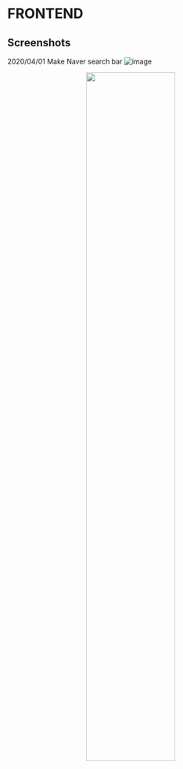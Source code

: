 # FRONTEND

Screenshots
---
2020/04/01 Make Naver search bar
![image](https://user-images.githubusercontent.com/59616862/78132746-40b88500-7458-11ea-929a-178b792a7ecf.png)

<center><img src="https://user-images.githubusercontent.com/59616862/78134728-89be0880-745b-11ea-8a62-f7a1b8351203.png" width="60%"></center>
